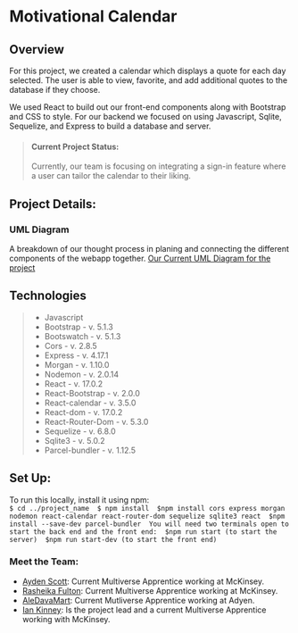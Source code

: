 # Motivational Calendar 

## Overview
For this project, we created a calendar which displays a quote for each day selected. The user is able to view, favorite, and add additional quotes to the database if they choose. 

We used React to build out our front-end components along with Bootstrap and CSS to style. For our backend we focused on using Javascript, Sqlite, Sequelize, and Express to build a database and server.

>#### Current Project Status: 
>Currently, our team is focusing on integrating a sign-in feature where a user can tailor the calendar to their liking. 

## Project Details: 
### UML Diagram
A breakdown of our thought process in planing and connecting the different components of the webapp together.
[Our Current UML Diagram for the project](https://drive.google.com/file/d/1mcZ3ASUfA2SQJdUDICVR22EZVM8ciDCS/view?usp=sharing)


##  Technologies

> - Javascript 
> - Bootstrap - v. 5.1.3
> - Bootswatch - v. 5.1.3
> - Cors - v. 2.8.5
> - Express - v. 4.17.1
> - Morgan - v. 1.10.0
> - Nodemon - v. 2.0.14
> - React - v. 17.0.2
> - React-Bootstrap - v. 2.0.0
> - React-calendar - v. 3.5.0
> - React-dom - v. 17.0.2
> - React-Router-Dom - v. 5.3.0
> - Sequelize - v. 6.8.0
> - Sqlite3 - v. 5.0.2
> - Parcel-bundler - v. 1.12.5

## Set Up: 
To run this locally, install it using npm:<br>
   `$ cd ../project_name 
    $ npm install 
    $npm install cors express morgan nodemon react-calendar react-router-dom sequelize sqlite3 react 
    $npm install --save-dev parcel-bundler 
    You will need two terminals open to start the back end and the front end: 
    $npm run start (to start the server) 
    $npm run start-dev (to start the front end)`


### Meet the Team: 
- [Ayden Scott](https://github.com/Boymeetsworld "Ayden's GitHub Profile"): Current Multiverse Apprentice working at McKinsey.
- [Rasheika Fulton](https://github.com/ZaraSky2207 "Rasheika's GitHub Profile"): Current Multiverse Apprentice working at McKinsey.
- [AleDavaMart](https://github.com/AleDavMart "Aleyda's GitHub Profile"): Current Mutliverse Apprentice working at Adyen.
- [Ian Kinney](https://github.com/ianmkinney "Ian's GitHub Profile"):  Is the project lead and a current Multiverse Apprentice working with McKinsey. 